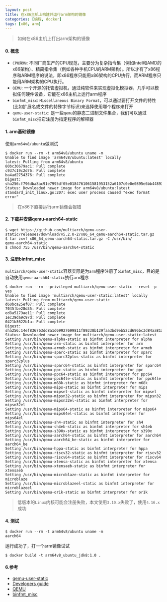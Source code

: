 ```yaml
---
layout: post
title: 在x86主机上构建并运行arm架构的镜像
categories: [编程, docker]
tags: [x86, arm]
---
```


> 如何在x86主机上打出arm架构的镜像

#### 0. 概念

* `CPU架构`: 不同厂商生产的CPU规范，主要分为复杂指令集（例如Intel和AMD的x86架构）、精简指令集（例如各种手机CPU的ARM架构）。所以才有了x86程序和ARM程序的说法，即x86程序只能用x86架构的CPU执行，而ARM程序只能用ARM架构的CPU执行。
* `QEMU`: 一个开源的托管虚拟机，通过纯软件来实现虚拟化模拟器，几乎可以模拟任何硬件设备，它能在x86主机上运行arm程序 
* `binfmt_misc`: `Miscellaneous Binary Format`，可以通过要打开文件的特性(比如扩展名或文件的特殊字节标识)来选择使用哪个程序来打开
* `qemu-user-static`: 是一些`qemu`的静态二进制文件集合，我们可以通过`binfmt_misc`把它注册为指定程序的解释器

#### 1. arm基础镜像

使用`arm64v8/ubuntu`做测试

```
$ docker run --rm -t arm64v8/ubuntu uname -m
Unable to find image 'arm64v8/ubuntu:latest' locally
latest: Pulling from arm64v8/ubuntu
80bc30679ac1: Pull complete 
c937c19c2d76: Pull complete 
ba4ad2754376: Pull complete 
Digest: sha256:f796dba8ac91e7995df05e0184761061581953152a6107c0e0e0895e6bb44893
Status: Downloaded newer image for arm64v8/ubuntu:latest
standard_init_linux.go:207: exec user process caused "exec format error"
```

> 在x86下直接运行arm镜像会报错

#### 2. 下载并安装qemu-aarch64-static

```
$ wget https://github.com/multiarch/qemu-user-static/releases/download/v5.2.0-2/x86_64_qemu-aarch64-static.tar.gz
$ tar zxvf x86_64_qemu-aarch64-static.tar.gz -C /usr/bin/
qemu-aarch64-static
$ chmod 755 /usr/bin/qemu-aarch64-static 
```

#### 3. 注册binfmt_misc

`multiarch/qemu-user-static`容器实际是为`arm`程序注册了`binfmt_misc`，目的是自动使用`qemu-aarch64-static`执行`arm`程序

```
$ docker run --rm --privileged multiarch/qemu-user-static --reset -p yes
Unable to find image 'multiarch/qemu-user-static:latest' locally
latest: Pulling from multiarch/qemu-user-static
d60bca25ef07: Pull complete 
7045fbe28d35: Pull complete 
ed8a5179ae11: Pull complete 
1ec39da9c97d: Pull complete 
0421b3622b1a: Pull complete 
Digest: sha256:14ef836763dd8a1d69927699811f89338b129faa3bd9eb52cd696bc3d84aa81a
Status: Downloaded newer image for multiarch/qemu-user-static:latest
Setting /usr/bin/qemu-alpha-static as binfmt interpreter for alpha
Setting /usr/bin/qemu-arm-static as binfmt interpreter for arm
Setting /usr/bin/qemu-armeb-static as binfmt interpreter for armeb
Setting /usr/bin/qemu-sparc-static as binfmt interpreter for sparc
Setting /usr/bin/qemu-sparc32plus-static as binfmt interpreter for sparc32plus
Setting /usr/bin/qemu-sparc64-static as binfmt interpreter for sparc64
Setting /usr/bin/qemu-ppc-static as binfmt interpreter for ppc
Setting /usr/bin/qemu-ppc64-static as binfmt interpreter for ppc64
Setting /usr/bin/qemu-ppc64le-static as binfmt interpreter for ppc64le
Setting /usr/bin/qemu-m68k-static as binfmt interpreter for m68k
Setting /usr/bin/qemu-mips-static as binfmt interpreter for mips
Setting /usr/bin/qemu-mipsel-static as binfmt interpreter for mipsel
Setting /usr/bin/qemu-mipsn32-static as binfmt interpreter for mipsn32
Setting /usr/bin/qemu-mipsn32el-static as binfmt interpreter for mipsn32el
Setting /usr/bin/qemu-mips64-static as binfmt interpreter for mips64
Setting /usr/bin/qemu-mips64el-static as binfmt interpreter for mips64el
Setting /usr/bin/qemu-sh4-static as binfmt interpreter for sh4
Setting /usr/bin/qemu-sh4eb-static as binfmt interpreter for sh4eb
Setting /usr/bin/qemu-s390x-static as binfmt interpreter for s390x
Setting /usr/bin/qemu-aarch64-static as binfmt interpreter for aarch64
Setting /usr/bin/qemu-aarch64_be-static as binfmt interpreter for aarch64_be
Setting /usr/bin/qemu-hppa-static as binfmt interpreter for hppa
Setting /usr/bin/qemu-riscv32-static as binfmt interpreter for riscv32
Setting /usr/bin/qemu-riscv64-static as binfmt interpreter for riscv64
Setting /usr/bin/qemu-xtensa-static as binfmt interpreter for xtensa
Setting /usr/bin/qemu-xtensaeb-static as binfmt interpreter for xtensaeb
Setting /usr/bin/qemu-microblaze-static as binfmt interpreter for microblaze
Setting /usr/bin/qemu-microblazeel-static as binfmt interpreter for microblazeel
Setting /usr/bin/qemu-or1k-static as binfmt interpreter for or1k
```

> 低版本的`Linux`内核可能会注册失败，本文使用`3.10.x`失败了，使用`4.16.x`成功

#### 4. 测试

```
$ docker run --rm -t arm64v8/ubuntu uname -m
aarch64
```

运行成功了，打一个arm镜像试试

```
$ docker build -t arm64v8_ubuntu_jdk8:1.0 .

```

#### 6.参考

* [qemu-user-static](https://github.com/multiarch/qemu-user-static)
* [Developers guide](https://github.com/multiarch/qemu-user-static/blob/master/docs/developers_guide.md)
* [QEMU](https://www.qemu.org/)
* [binfmt_misc](https://www.kernel.org/doc/html/latest/admin-guide/binfmt-misc.html)
